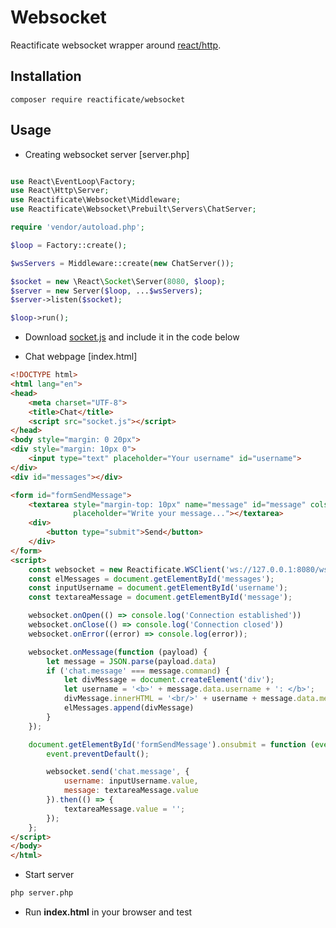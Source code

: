 # Websocket
Reactificate websocket wrapper around [react/http](https://reactphp.org/http).

## Installation
```
composer require reactificate/websocket
```

## Usage

- Creating websocket server [server.php]
```php

use React\EventLoop\Factory;
use React\Http\Server;
use Reactificate\Websocket\Middleware;
use Reactificate\Websocket\Prebuilt\Servers\ChatServer;

require 'vendor/autoload.php';

$loop = Factory::create();

$wsServers = Middleware::create(new ChatServer());

$socket = new \React\Socket\Server(8080, $loop);
$server = new Server($loop, ...$wsServers);
$server->listen($socket);

$loop->run();
```

- Download [socket.js](https://github.com/reactificate/reactificate/blob/master/public/socket.js) and include it in the code below

- Chat webpage [index.html]
```html
<!DOCTYPE html>
<html lang="en">
<head>
    <meta charset="UTF-8">
    <title>Chat</title>
    <script src="socket.js"></script>
</head>
<body style="margin: 0 20px">
<div style="margin: 10px 0">
    <input type="text" placeholder="Your username" id="username">
</div>
<div id="messages"></div>

<form id="formSendMessage">
    <textarea style="margin-top: 10px" name="message" id="message" cols="30" rows="5"
              placeholder="Write your message..."></textarea>
    <div>
        <button type="submit">Send</button>
    </div>
</form>
<script>
    const websocket = new Reactificate.WSClient('ws://127.0.0.1:8080/ws/chat');
    const elMessages = document.getElementById('messages');
    const inputUsername = document.getElementById('username');
    const textareaMessage = document.getElementById('message');

    websocket.onOpen(() => console.log('Connection established'))
    websocket.onClose(() => console.log('Connection closed'))
    websocket.onError((error) => console.log(error));

    websocket.onMessage(function (payload) {
        let message = JSON.parse(payload.data)
        if ('chat.message' === message.command) {
            let divMessage = document.createElement('div');
            let username = '<b>' + message.data.username + ': </b>';
            divMessage.innerHTML = '<br/>' + username + message.data.message;
            elMessages.append(divMessage)
        }
    });

    document.getElementById('formSendMessage').onsubmit = function (event) {
        event.preventDefault();

        websocket.send('chat.message', {
            username: inputUsername.value,
            message: textareaMessage.value
        }).then(() => {
            textareaMessage.value = '';
        });
    };
</script>
</body>
</html>
```

- Start server
```bash
php server.php
```

- Run **index.html** in your browser and test
